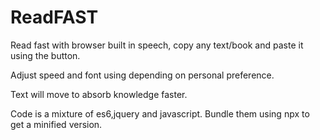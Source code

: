# ReadFAST


Read fast with browser built in speech, copy any text/book and paste it using the button.

Adjust speed and font using depending on personal preference.

Text will move to absorb knowledge faster.

Code is a mixture of es6,jquery and javascript.
Bundle them using npx to get a minified version.


